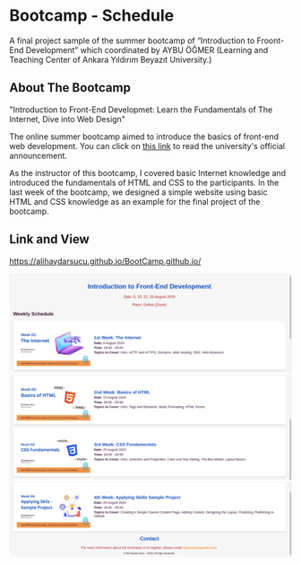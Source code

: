 # Bootcamp - Schedule

A final project sample of the summer bootcamp of “Introduction to Froont-End Development” which coordinated by AYBU ÖĞMER (Learning and Teaching Center of Ankara Yıldırım Beyazıt University.)

## About The Bootcamp
"Introduction to Front-End Developmet: Learn the  Fundamentals of The Internet, Dive into Web Design"

The online summer bootcamp aimed to introduce the basics of front-end web development. You can click on [this link](https://www.linkedin.com/feed/update/urn:li:activity:7226548091791806464/) to read the university's official announcement.

As the instructor of this bootcamp, I covered basic Internet knowledge and introduced the fundamentals of HTML and CSS to the participants. 
In the last week of the bootcamp, we designed a simple website using basic HTML and CSS knowledge as an example for the final project of the bootcamp. 

## Link and View

https://alihaydarsucu.github.io/BootCamp.github.io/


![General View of Project](View_Readme-Files/1.png)
![General View of Project](View_Readme-Files/2.png)
![General View of Project](View_Readme-Files/3.png)
